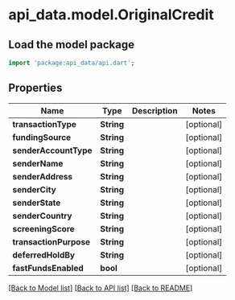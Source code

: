 # api_data.model.OriginalCredit

## Load the model package
```dart
import 'package:api_data/api.dart';
```

## Properties
Name | Type | Description | Notes
------------ | ------------- | ------------- | -------------
**transactionType** | **String** |  | [optional] 
**fundingSource** | **String** |  | [optional] 
**senderAccountType** | **String** |  | [optional] 
**senderName** | **String** |  | [optional] 
**senderAddress** | **String** |  | [optional] 
**senderCity** | **String** |  | [optional] 
**senderState** | **String** |  | [optional] 
**senderCountry** | **String** |  | [optional] 
**screeningScore** | **String** |  | [optional] 
**transactionPurpose** | **String** |  | [optional] 
**deferredHoldBy** | **String** |  | [optional] 
**fastFundsEnabled** | **bool** |  | [optional] 

[[Back to Model list]](../README.md#documentation-for-models) [[Back to API list]](../README.md#documentation-for-api-endpoints) [[Back to README]](../README.md)


